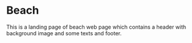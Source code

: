 # Beach
This is a landing page of beach web page which contains a header with background image and some texts and footer.
